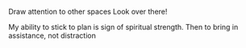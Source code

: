 
Draw attention to other spaces
Look over there!

My ability to stick to plan is sign of spiritual strength. Then to bring in assistance, not distraction